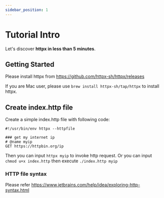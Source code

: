 ```yaml
---
sidebar_position: 1
---
```


# Tutorial Intro

Let's discover **httpx in less than 5 minutes**.

## Getting Started

Please install httpx from https://github.com/httpx-sh/httpx/releases

If you are Mac user, please use `brew install httpx-sh/tap/httpx` to install httpx.

## Create index.http file

Create a simple index.http file with following code:

```
#!/usr/bin/env httpx --httpfile

### get my internet ip
# @name myip
GET https://httpbin.org/ip

```

Then you can input `httpx myip` to invoke http request. Or you can input `chmod u+x index.http` then execute `./index.http myip`

### HTTP file syntax

Please refer https://www.jetbrains.com/help/idea/exploring-http-syntax.html
